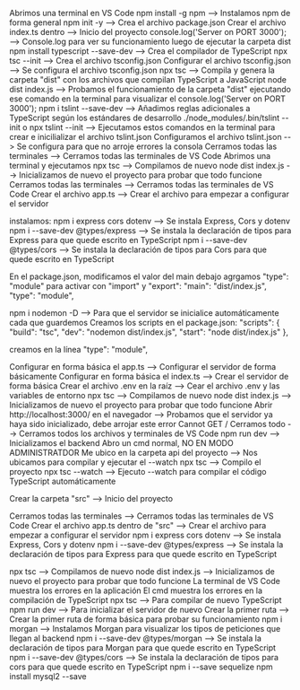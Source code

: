 Abrimos una terminal en VS Code
npm install -g npm                                  --> Instalamos npm de forma general
npm init -y                                         --> Crea el archivo package.json
Crear el archivo index.ts dentro                    --> Inicio del proyecto
console.log('Server on PORT 3000');                 --> Console.log para ver su funcionamiento luego de ejecutar la carpeta dist
npm install typescript --save-dev                   --> Crea el compilador de TypeScript
npx tsc --init                                      --> Crea el archivo tsconfig.json
Configurar el archivo tsconfig.json                 --> Se configura el archivo tsconfig.json
npx tsc                                             --> Compila y genera la carpeta "dist" con los archivos que compilan TypeScript a JavaScript
node dist index.js                                  --> Probamos el funcionamiento de la carpeta "dist" ejecutando ese comando en la terminal para visualizar el console.log('Server on PORT 3000');
npm i tslint --save-dev                             --> Añadimos reglas adicionales a TypeScript según los estándares de desarrollo
./node_modules/.bin/tslint --init o npx tslint --init   --> Ejecutamos estos comandos en la terminal para crear e inicilializar el archivo tslint.json
Configuramos el archivo tslint.json                 --> Se configura para que no arroje errores la consola
Cerramos todas las terminales                       --> Cerramos todas las terminales de VS Code
Abrimos una terminal y ejecutamos npx tsc           --> Compilamos de nuevo
node dist index.js                                  --> Inicializamos de nuevo el proyecto para probar que todo funcione
Cerramos todas las terminales                       --> Cerramos todas las terminales de VS Code
Crear el archivo app.ts                             --> Crear el archivo para empezar a configurar el servidor

instalamos:
npm i express cors dotenv                           --> Se instala Express, Cors y dotenv
npm i --save-dev @types/express                     --> Se instala la declaración de tipos para Express para que quede escrito en TypeScript
npm i --save-dev @types/cors                        --> Se instala la declaración de tipos para Cors para que quede escrito en TypeScript

En el package.json, modificamos el valor del main debajo agrgamos "type": "module" para activar con "import" y "export":
"main": "dist/index.js",
"type": "module",

npm i nodemon -D                                    --> Para que el servidor se inicialice automáticamente cada que guardemos
Creamos los scripts en el package.json:
  "scripts": {
    "build": "tsc",
    "dev": "nodemon dist/index.js",
    "start": "node dist/index.js"
  },

creamos en la línea "type": "module",

Configurar en forma básica el app.ts                --> Configurar el servidor de forma básicamente
Configurar en forma básica el index.ts              --> Crear el servidor de forma básica
Crear el archivo .env en la raíz                    --> Cear el archivo .env y las variables de entorno
npx tsc                                             --> Compilamos de nuevo
node dist index.js                                  --> Inicializamos de nuevo el proyecto para probar que todo funcione
Abrir http://localhost:3000/ en el navegador        --> Probamos que el servidor ya haya sido inicializado, debe arrojar este error Cannot GET /
Cerramos todo                                       --> Cerramos todos los archivos y terminales de VS Code
npm run dev                                         --> Inicializamos el backend
Abro un cmd normal, NO EN MODO ADMINISTRATDOR
Me ubico en la carpeta api del proyecto             --> Nos ubicamos para compilar y ejecutar el --watch
npx tsc                                             --> Compilo el proyecto
npx tsc --watch                                     --> Ejecuto --watch para compilar el código TypeScript automáticamente








Crear la carpeta "src"                              --> Inicio del proyecto




Cerramos todas las terminales                       --> Cerramos todas las terminales de VS Code
Crear el archivo app.ts dentro de "src"             --> Crear el archivo para empezar a configurar el servidor
npm i express cors dotenv                           --> Se instala Express, Cors y dotenv
npm i --save-dev @types/express                     --> Se instala la declaración de tipos para Express para que quede escrito en TypeScript

npx tsc                                             --> Compilamos de nuevo
node dist index.js                                  --> Inicializamos de nuevo el proyecto para probar que todo funcione
La terminal de VS Code muestra los errores en la aplicación
El cmd muestra los errores en la compilación de TypeScript
npx tsc                                             --> Para compilar de nuevo TypeScript
npm run dev                                         --> Para inicializar el servidor de nuevo
Crear la primer ruta                                --> Crear la primer ruta de forma básica para probar su funcionamiento
npm i morgan                                        --> Instalamos Morgan para visualizar los tipos de peticiones que llegan al backend
npm i --save-dev @types/morgan                      --> Se instala la declaración de tipos para Morgan para que quede escrito en TypeScript
npm i --save-dev @types/cors                        --> Se instala la declaración de tipos para cors para que quede escrito en TypeScript
npm i --save sequelize
npm install mysql2 --save